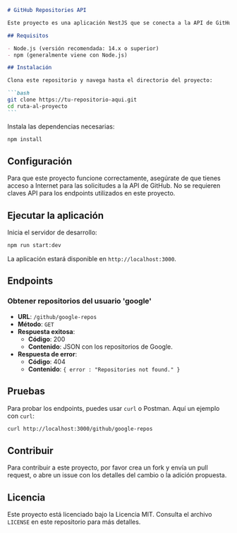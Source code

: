 ````markdown
# GitHub Repositories API

Este proyecto es una aplicación NestJS que se conecta a la API de GitHub para recuperar y mostrar los 10 repositorios más populares de un usuario dado, incluyendo una ruta específica para el usuario 'google'.

## Requisitos

- Node.js (versión recomendada: 14.x o superior)
- npm (generalmente viene con Node.js)

## Instalación

Clona este repositorio y navega hasta el directorio del proyecto:

```bash
git clone https://tu-repositorio-aqui.git
cd ruta-al-proyecto
```
````

Instala las dependencias necesarias:

```bash
npm install
```

## Configuración

Para que este proyecto funcione correctamente, asegúrate de que tienes acceso a Internet para las solicitudes a la API de GitHub. No se requieren claves API para los endpoints utilizados en este proyecto.

## Ejecutar la aplicación

Inicia el servidor de desarrollo:

```bash
npm run start:dev
```

La aplicación estará disponible en `http://localhost:3000`.

## Endpoints

### Obtener repositorios del usuario 'google'

- **URL**: `/github/google-repos`
- **Método**: `GET`
- **Respuesta exitosa**:
  - **Código**: 200
  - **Contenido**: JSON con los repositorios de Google.
- **Respuesta de error**:
  - **Código**: 404
  - **Contenido**: `{ error : "Repositories not found." }`

## Pruebas

Para probar los endpoints, puedes usar `curl` o Postman. Aquí un ejemplo con `curl`:

```bash
curl http://localhost:3000/github/google-repos
```

## Contribuir

Para contribuir a este proyecto, por favor crea un fork y envía un pull request, o abre un issue con los detalles del cambio o la adición propuesta.

## Licencia

Este proyecto está licenciado bajo la Licencia MIT. Consulta el archivo `LICENSE` en este repositorio para más detalles.

```

```
